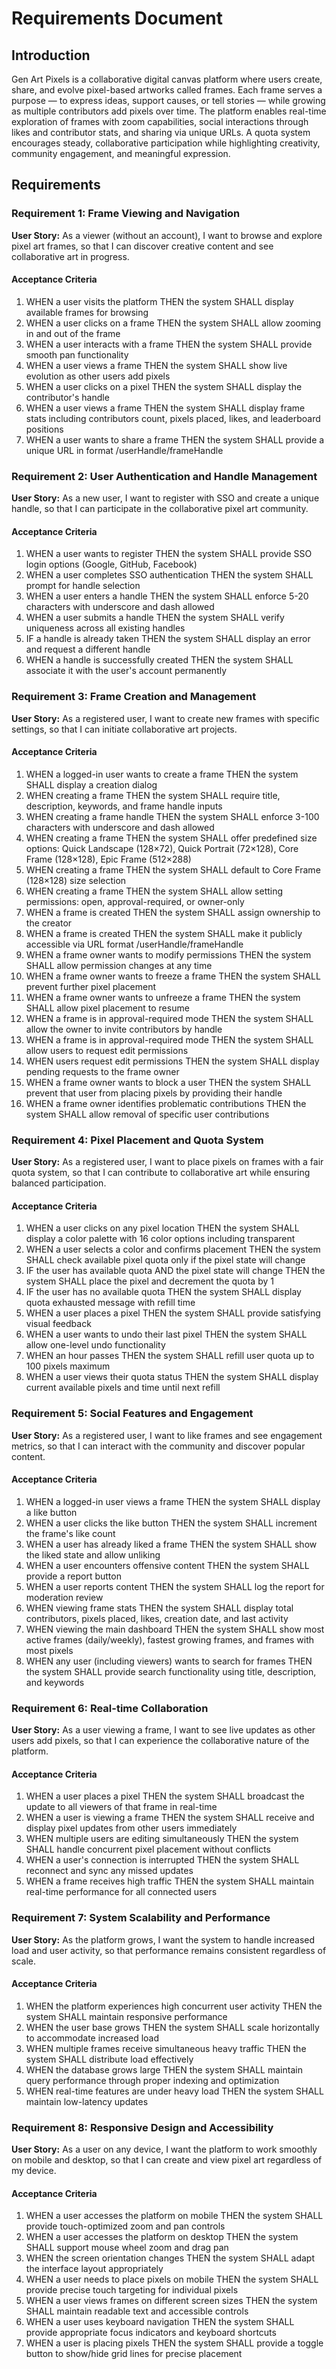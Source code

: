 # Requirements Document

## Introduction

Gen Art Pixels is a collaborative digital canvas platform where users create, share, and evolve pixel-based artworks called frames. Each frame serves a purpose — to express ideas, support causes, or tell stories — while growing as multiple contributors add pixels over time. The platform enables real-time exploration of frames with zoom capabilities, social interactions through likes and contributor stats, and sharing via unique URLs. A quota system encourages steady, collaborative participation while highlighting creativity, community engagement, and meaningful expression.

## Requirements

### Requirement 1: Frame Viewing and Navigation

**User Story:** As a viewer (without an account), I want to browse and explore pixel art frames, so that I can discover creative content and see collaborative art in progress.

#### Acceptance Criteria

1. WHEN a user visits the platform THEN the system SHALL display available frames for browsing
2. WHEN a user clicks on a frame THEN the system SHALL allow zooming in and out of the frame
3. WHEN a user interacts with a frame THEN the system SHALL provide smooth pan functionality
4. WHEN a user views a frame THEN the system SHALL show live evolution as other users add pixels
5. WHEN a user clicks on a pixel THEN the system SHALL display the contributor's handle
6. WHEN a user views a frame THEN the system SHALL display frame stats including contributors count, pixels placed, likes, and leaderboard positions
7. WHEN a user wants to share a frame THEN the system SHALL provide a unique URL in format /userHandle/frameHandle

### Requirement 2: User Authentication and Handle Management

**User Story:** As a new user, I want to register with SSO and create a unique handle, so that I can participate in the collaborative pixel art community.

#### Acceptance Criteria

1. WHEN a user wants to register THEN the system SHALL provide SSO login options (Google, GitHub, Facebook)
2. WHEN a user completes SSO authentication THEN the system SHALL prompt for handle selection
3. WHEN a user enters a handle THEN the system SHALL enforce 5-20 characters with underscore and dash allowed
4. WHEN a user submits a handle THEN the system SHALL verify uniqueness across all existing handles
5. IF a handle is already taken THEN the system SHALL display an error and request a different handle
6. WHEN a handle is successfully created THEN the system SHALL associate it with the user's account permanently

### Requirement 3: Frame Creation and Management

**User Story:** As a registered user, I want to create new frames with specific settings, so that I can initiate collaborative art projects.

#### Acceptance Criteria

1. WHEN a logged-in user wants to create a frame THEN the system SHALL display a creation dialog
2. WHEN creating a frame THEN the system SHALL require title, description, keywords, and frame handle inputs
3. WHEN creating a frame handle THEN the system SHALL enforce 3-100 characters with underscore and dash allowed
4. WHEN creating a frame THEN the system SHALL offer predefined size options: Quick Landscape (128×72), Quick Portrait (72×128), Core Frame (128×128), Epic Frame (512×288)
5. WHEN creating a frame THEN the system SHALL default to Core Frame (128×128) size selection
6. WHEN creating a frame THEN the system SHALL allow setting permissions: open, approval-required, or owner-only
7. WHEN a frame is created THEN the system SHALL assign ownership to the creator
8. WHEN a frame is created THEN the system SHALL make it publicly accessible via URL format /userHandle/frameHandle
9. WHEN a frame owner wants to modify permissions THEN the system SHALL allow permission changes at any time
10. WHEN a frame owner wants to freeze a frame THEN the system SHALL prevent further pixel placement
11. WHEN a frame owner wants to unfreeze a frame THEN the system SHALL allow pixel placement to resume
12. WHEN a frame is in approval-required mode THEN the system SHALL allow the owner to invite contributors by handle
13. WHEN a frame is in approval-required mode THEN the system SHALL allow users to request edit permissions
14. WHEN users request edit permissions THEN the system SHALL display pending requests to the frame owner
15. WHEN a frame owner wants to block a user THEN the system SHALL prevent that user from placing pixels by providing their handle
16. WHEN a frame owner identifies problematic contributions THEN the system SHALL allow removal of specific user contributions

### Requirement 4: Pixel Placement and Quota System

**User Story:** As a registered user, I want to place pixels on frames with a fair quota system, so that I can contribute to collaborative art while ensuring balanced participation.

#### Acceptance Criteria

1. WHEN a user clicks on any pixel location THEN the system SHALL display a color palette with 16 color options including transparent
2. WHEN a user selects a color and confirms placement THEN the system SHALL check available pixel quota only if the pixel state will change
3. IF the user has available quota AND the pixel state will change THEN the system SHALL place the pixel and decrement the quota by 1
4. IF the user has no available quota THEN the system SHALL display quota exhausted message with refill time
5. WHEN a user places a pixel THEN the system SHALL provide satisfying visual feedback
6. WHEN a user wants to undo their last pixel THEN the system SHALL allow one-level undo functionality
7. WHEN an hour passes THEN the system SHALL refill user quota up to 100 pixels maximum
8. WHEN a user views their quota status THEN the system SHALL display current available pixels and time until next refill

### Requirement 5: Social Features and Engagement

**User Story:** As a registered user, I want to like frames and see engagement metrics, so that I can interact with the community and discover popular content.

#### Acceptance Criteria

1. WHEN a logged-in user views a frame THEN the system SHALL display a like button
2. WHEN a user clicks the like button THEN the system SHALL increment the frame's like count
3. WHEN a user has already liked a frame THEN the system SHALL show the liked state and allow unliking
4. WHEN a user encounters offensive content THEN the system SHALL provide a report button
5. WHEN a user reports content THEN the system SHALL log the report for moderation review
6. WHEN viewing frame stats THEN the system SHALL display total contributors, pixels placed, likes, creation date, and last activity
7. WHEN viewing the main dashboard THEN the system SHALL show most active frames (daily/weekly), fastest growing frames, and frames with most pixels
8. WHEN any user (including viewers) wants to search for frames THEN the system SHALL provide search functionality using title, description, and keywords

### Requirement 6: Real-time Collaboration

**User Story:** As a user viewing a frame, I want to see live updates as other users add pixels, so that I can experience the collaborative nature of the platform.

#### Acceptance Criteria

1. WHEN a user places a pixel THEN the system SHALL broadcast the update to all viewers of that frame in real-time
2. WHEN a user is viewing a frame THEN the system SHALL receive and display pixel updates from other users immediately
3. WHEN multiple users are editing simultaneously THEN the system SHALL handle concurrent pixel placement without conflicts
4. WHEN a user's connection is interrupted THEN the system SHALL reconnect and sync any missed updates
5. WHEN a frame receives high traffic THEN the system SHALL maintain real-time performance for all connected users

### Requirement 7: System Scalability and Performance

**User Story:** As the platform grows, I want the system to handle increased load and user activity, so that performance remains consistent regardless of scale.

#### Acceptance Criteria

1. WHEN the platform experiences high concurrent user activity THEN the system SHALL maintain responsive performance
2. WHEN the user base grows THEN the system SHALL scale horizontally to accommodate increased load
3. WHEN multiple frames receive simultaneous heavy traffic THEN the system SHALL distribute load effectively
4. WHEN the database grows large THEN the system SHALL maintain query performance through proper indexing and optimization
5. WHEN real-time features are under heavy load THEN the system SHALL maintain low-latency updates

### Requirement 8: Responsive Design and Accessibility

**User Story:** As a user on any device, I want the platform to work smoothly on mobile and desktop, so that I can create and view pixel art regardless of my device.

#### Acceptance Criteria

1. WHEN a user accesses the platform on mobile THEN the system SHALL provide touch-optimized zoom and pan controls
2. WHEN a user accesses the platform on desktop THEN the system SHALL support mouse wheel zoom and drag pan
3. WHEN the screen orientation changes THEN the system SHALL adapt the interface layout appropriately
4. WHEN a user needs to place pixels on mobile THEN the system SHALL provide precise touch targeting for individual pixels
5. WHEN a user views frames on different screen sizes THEN the system SHALL maintain readable text and accessible controls
6. WHEN a user uses keyboard navigation THEN the system SHALL provide appropriate focus indicators and keyboard shortcuts
7. WHEN a user is placing pixels THEN the system SHALL provide a toggle button to show/hide grid lines for precise placement